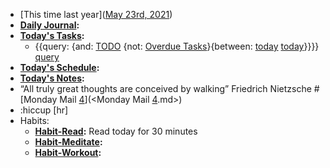 - [This time last year]([May 23rd, 2021](<May 23rd, 2021.md>))
- **[Daily Journal](<Daily Journal.md>):**
- **[Today's Tasks](<Today's Tasks.md>):**
    - {{query: {and: [TODO](<TODO.md>) {not: [Overdue Tasks](<Overdue Tasks.md>)}{between: [today](<today.md>) [today](<today.md>)}}}} [query](<query.md>)
- **[Today's Schedule](<Today's Schedule.md>):**
- **[Today's Notes](<Today's Notes.md>):**
- “All truly great thoughts are conceived by walking” Friedrich Nietzsche #[Monday Mail [4](<4.md>)](<Monday Mail [4](<4.md>).md>)
- :hiccup [hr]
- Habits:
    - **[Habit-Read](<Habit-Read.md>):** Read today for 30 minutes
    - **[Habit-Meditate](<Habit-Meditate.md>):**
    - **[Habit-Workout](<Habit-Workout.md>):**
